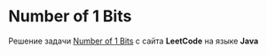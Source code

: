 # Number of 1 Bits
Решение задачи [Number of 1 Bits](https://leetcode.com/problems/number-of-1-bits/) с сайта **LeetCode** на языке **Java**